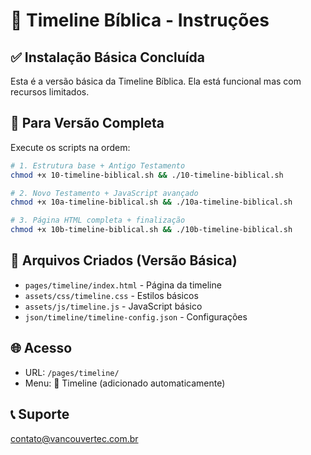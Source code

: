 # 📜 Timeline Bíblica - Instruções

## ✅ Instalação Básica Concluída

Esta é a versão básica da Timeline Bíblica. Ela está funcional mas com recursos limitados.

## 🚀 Para Versão Completa

Execute os scripts na ordem:

```bash
# 1. Estrutura base + Antigo Testamento
chmod +x 10-timeline-biblical.sh && ./10-timeline-biblical.sh

# 2. Novo Testamento + JavaScript avançado  
chmod +x 10a-timeline-biblical.sh && ./10a-timeline-biblical.sh

# 3. Página HTML completa + finalização
chmod +x 10b-timeline-biblical.sh && ./10b-timeline-biblical.sh
```

## 📁 Arquivos Criados (Versão Básica)

- `pages/timeline/index.html` - Página da timeline
- `assets/css/timeline.css` - Estilos básicos
- `assets/js/timeline.js` - JavaScript básico
- `json/timeline/timeline-config.json` - Configurações

## 🌐 Acesso

- URL: `/pages/timeline/`
- Menu: 📜 Timeline (adicionado automaticamente)

## 📞 Suporte

contato@vancouvertec.com.br
